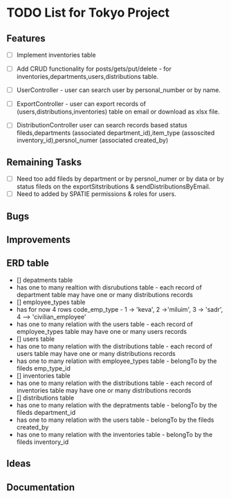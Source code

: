# TODO List for Tokyo Project

## Features

-   [ ] Implement inventories table 
-   [ ] Add CRUD functionality for posts/gets/put/delete - for inventories,departments,users,distributions table.
-   [ ] UserController - user can search user by personal_number or by name.
-   [ ] ExportController - user can export records of (users,distributions,inventories) table on email or download as xlsx file.
-   [ ] DistributionController user can search records based status fileds,departments (associated department_id),item_type (assoscited inventory_id),persnol_numer (associated created_by)       




## Remaining Tasks

-   [ ] Need too add fileds by department or by persnol_numer or by data or by status fileds on the exportSitstributions & sendDistributionsByEmail.
-   [ ] Need to added by SPATIE permissions & roles for users.

## Bugs



## Improvements



## ERD table

-   [] depatments table
-   has one to many realtion with disrubutions table - each record of department table may have one or many distributions records
-   [] employee_types table
-   has for now 4 rows code_emp_type - 1 -> 'keva', 2 ->'miluim', 3 -> 'sadr', 4 --> 'civilian_employee'
-   has one to many relation with the users table - each record of employee_types table may have one or many users records
-   [] users table
-   has one to many relation with the distributions table - each record of users table may have one or many distributions records
-   has one to many relation with employee_types table - belongTo by the fileds emp_type_id
-   [] inventories table
-   has one to many relation with the distributions table - each record of inventories table may have one or many distributions records
-   [] distributions table
-   has one to many relation with the depratments table - belongTo by the fileds department_id
-   has one to many relation with the users table - belongTo by the fileds created_by
-   has one to many relation with the inventories table - belongTo by the fileds inventory_id



## Ideas

## Documentation
